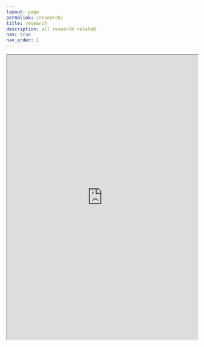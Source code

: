 ```yaml
---
layout: page
permalink: /research/
title: research
description: all research related.
nav: true
nav_order: 1
---
```

<iframe src="https://drive.google.com/file/d/1yUUqYglnkJW1QxvmI9qubtxhR1V7AHnw/preview" width="100%" height="750px" allow="autoplay"></iframe>
